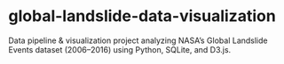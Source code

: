 # global-landslide-data-visualization
Data pipeline &amp; visualization project analyzing NASA’s Global Landslide Events dataset (2006–2016) using Python, SQLite, and D3.js.
